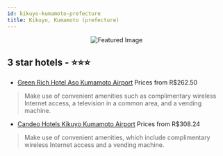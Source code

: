 ```yaml
---
id: kikuyo-kumamoto-prefecture
title: Kikuyo, Kumamoto (prefecture)
---
```


<center><img src="https://i.travelapi.com/hotels/12000000/11910000/11900100/11900048/17945976_z.jpg" alt="Featured Image" /></center>


##  3 star hotels - ⭐️⭐️⭐️

-    [Green Rich Hotel Aso Kumamoto Airport](https://us.hurb.com/hotels/kikuyo/green-rich-hotel-aso-kumamoto-airport-JNP-JP851850?cmp=18055) Prices from R$262.50
   > Make use of convenient amenities such as complimentary wireless Internet access, a television in a common area, and a vending machine.
-    [Candeo Hotels Kikuyo Kumamoto Airport](https://us.hurb.com/hotels/kikuyo/candeo-hotels-kikuyo-kumamoto-airport-JNP-JP414469?cmp=18055) Prices from R$308.24
   > Make use of convenient amenities, which include complimentary wireless Internet access and a vending machine.
